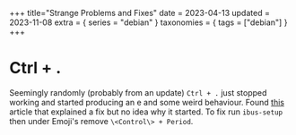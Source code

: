 +++
title="Strange Problems and Fixes"
date = 2023-04-13
updated = 2023-11-08
extra = { series = "debian" }
taxonomies = { tags = ["debian"] }
+++

# Ctrl + .

Seemingly randomly (probably from an update) `Ctrl + .` just stopped working and started producing an e and some weird behaviour. Found [this](https://unix.stackexchange.com/questions/692237/ctrl-displays-e-character-and-captures-the-keyboard-shortcut) article that explained a fix but no idea why it started. To fix run `ibus-setup` then under Emoji's remove `\<Control\> + Period`.
